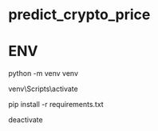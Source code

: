 # predict_crypto_price

# ENV

python -m venv venv 

venv\Scripts\activate 

pip install -r requirements.txt 

deactivate